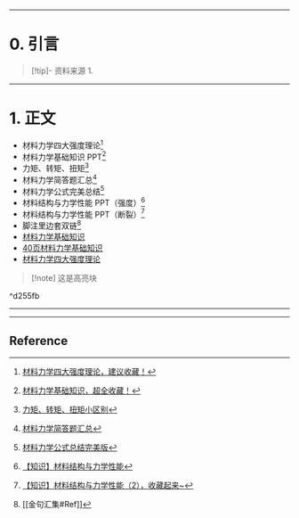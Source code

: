 ```table-of-contents
```
---
# 0. 引言
> [!tip]- 资料来源
> 1. 

----
# 1. 正文
- 材料力学四大强度理论[^1]
- 材料力学基础知识 PPT[^2]
- 力矩、转矩、扭矩[^3]
- 材料力学简答题汇总[^4]
- 材料力学公式完美总结[^5]
- 材料结构与力学性能 PPT（强度）[^6] 
- 材料结构与力学性能 PPT（断裂）[^7] 
- 脚注里边套双链[^8]
-  [材料力学基础知识](https://mp.weixin.qq.com/s/kx7Tng-5RMYrzDQfxl07Bg)
-  [40页材料力学基础知识](https://mp.weixin.qq.com/s/pquR3r5ljUkSWhvvJA0Bmg)
-  [材料力学四大强度理论](https://mp.weixin.qq.com/s/yi6UyhWsu2Ce3ffzVkxHyg)

> [!note] 这是高亮块

^d255fb

---
---
## Reference 



[^1]: [材料力学四大强度理论，建议收藏！](https://mp.weixin.qq.com/s/X7IF_YMDhh93NmgRZajmNQ)
[^2]: [材料力学基础知识，超全收藏！](https://mp.weixin.qq.com/s/23u45XMZKx0TaJ2kxoFxoA)
[^3]: [力矩、转矩、扭矩小区别](https://mp.weixin.qq.com/s/kuppgn9v3hqNhW4Nkbdd9Q)
[^4]: [材料力学简答题汇总](https://mp.weixin.qq.com/s/VfN3ARIv90vLUnrQP-dong)
[^5]: [材料力学公式总结完美版](https://mp.weixin.qq.com/s/GQtBjK6-gth5TWq96LRnFA)
[^6]: [【知识】材料结构与力学性能](https://mp.weixin.qq.com/s/JTnuQrTLxpE6J3nVSQZ3qA)
[^7]: [【知识】材料结构与力学性能（2），收藏起来~](https://mp.weixin.qq.com/s/zG3282ZA9xUTeqft8_BQjQ)
[^8]: [[金句汇集#Ref]]
